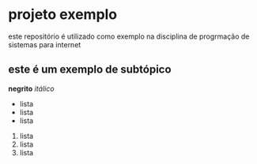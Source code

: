 # projeto exemplo

este repositório é utilizado como exemplo na disciplina de progrmação de sistemas para internet

## este é um exemplo de subtópico

**negrito**
*itálico*

- lista
- lista
- lista

1. lista
1. lista
1. lista